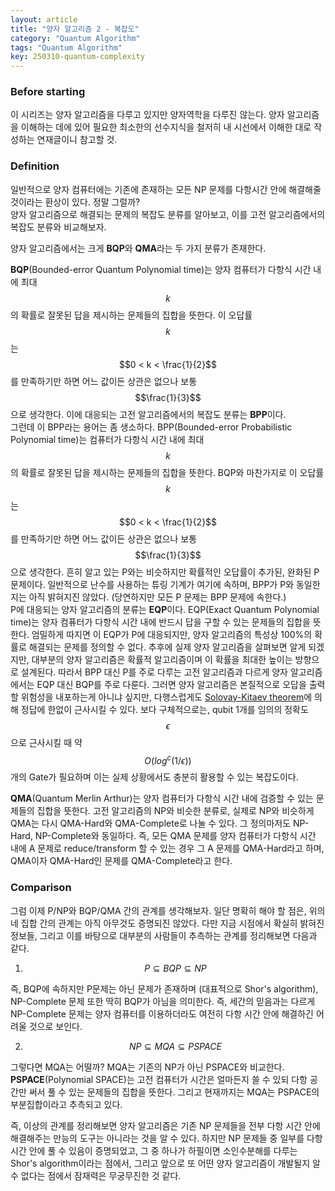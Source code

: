 ```yaml
---
layout: article
title: "양자 알고리즘 2 - 복잡도"
category: "Quantum Algorithm"
tags: "Quantum Algorithm"
key: 250310-quantum-complexity
---
```


### Before starting

이 시리즈는 양자 알고리즘을 다루고 있지만 양자역학을 다루진 않는다. 양자 알고리즘을 이해하는 데에 있어 필요한 최소한의 선수지식을 철저히 내 시선에서 이해한 대로 작성하는 연재글이니 참고할 것.

### Definition

일반적으로 양자 컴퓨터에는 기존에 존재하는 모든 NP 문제를 다항시간 안에 해결해줄 것이라는 환상이 있다. 정말 그럴까?  
양자 알고리즘으로 해결되는 문제의 복잡도 분류를 알아보고, 이를 고전 알고리즘에서의 복잡도 분류와 비교해보자.  

양자 알고리즘에서는 크게 **BQP**와 **QMA**라는 두 가지 분류가 존재한다.  

**BQP**(Bounded-error Quantum Polynomial time)는 양자 컴퓨터가 다항식 시간 내에 최대 $$k$$의 확률로 잘못된 답을 제시하는 문제들의 집합을 뜻한다. 이 오답률 $$k$$는 $$0 < k < \frac{1}{2}$$를 만족하기만 하면 어느 값이든 상관은 없으나 보통 $$\frac{1}{3}$$으로 생각한다. 이에 대응되는 고전 알고리즘에서의 복잡도 분류는 **BPP**이다.  
그런데 이 BPP라는 용어는 좀 생소하다. BPP(Bounded-error Probabilistic Polynomial time)는 컴퓨터가 다항식 시간 내에 최대 $$k$$의 확률로 잘못된 답을 제시하는 문제들의 집합을 뜻한다. BQP와 마찬가지로 이 오답률 $$k$$는 $$0 < k < \frac{1}{2}$$를 만족하기만 하면 어느 값이든 상관은 없으나 보통 $$\frac{1}{3}$$으로 생각한다. 흔히 알고 있는 P와는 비슷하지만 확률적인 오답률이 추가된, 완화된 P 문제이다. 일반적으로 난수를 사용하는 튜링 기계가 여기에 속하며, BPP가 P와 동일한지는 아직 밝혀지진 않았다. (당연하지만 모든 P 문제는 BPP 문제에 속한다.)  
P에 대응되는 양자 알고리즘의 분류는 **EQP**이다. EQP(Exact Quantum Polynomial time)는 양자 컴퓨터가 다항식 시간 내에 반드시 답을 구할 수 있는 문제들의 집합을 뜻한다. 엄밀하게 따지면 이 EQP가 P에 대응되지만, 양자 알고리즘의 특성상 100%의 확률로 해결되는 문제를 정의할 수 없다. 추후에 실제 양자 알고리즘을 살펴보면 알게 되겠지만, 대부분의 양자 알고리즘은 확률적 알고리즘이며 이 확률을 최대한 높이는 방향으로 설계된다. 따라서 BPP 대신 P를 주로 다루는 고전 알고리즘과 다르게 양자 알고리즘에서는 EQP 대신 BQP를 주로 다룬다. 그러면 양자 알고리즘은 본질적으로 오답을 출력할 위험성을 내포하는게 아니냐 싶지만, 다행스럽게도 [Solovay-Kitaev theorem](https://en.wikipedia.org/wiki/Solovay%E2%80%93Kitaev_theorem)에 의해 정답에 한없이 근사시킬 수 있다. 보다 구체적으로는, qubit 1개를 임의의 정확도 $$\epsilon$$으로 근사시킬 때 약 $$O(log^{c}(1/\epsilon))$$ 개의 Gate가 필요하며 이는 실제 상황에서도 충분히 활용할 수 있는 복잡도이다.

**QMA**(Quantum Merlin Arthur)는 양자 컴퓨터가 다항식 시간 내에 검증할 수 있는 문제들의 집합을 뜻한다. 고전 알고리즘의 NP와 비슷한 분류로, 실제로 NP와 비슷하게 QMA는 다시 QMA-Hard와 QMA-Complete로 나눌 수 있다. 그 정의마저도 NP-Hard, NP-Complete와 동일하다. 즉, 모든 QMA 문제를 양자 컴퓨터가 다항식 시간 내에 A 문제로 reduce/transform 할 수 있는 경우 그 A 문제를 QMA-Hard라고 하며, QMA이자 QMA-Hard인 문제를 QMA-Complete라고 한다.  

### Comparison

그럼 이제 P/NP와 BQP/QMA 간의 관계를 생각해보자. 일단 명확히 해야 할 점은, 위의 네 집합 간의 관계는 아직 아무것도 증명되진 않았다. 다만 지금 시점에서 확실히 밝혀진 정보들, 그리고 이를 바탕으로 대부분의 사람들이 추측하는 관계를 정리해보면 다음과 같다.  

1. $$P \subseteq BQP \subseteq NP$$

  즉, BQP에 속하지만 P문제는 아닌 문제가 존재하며 (대표적으로 Shor's algorithm), NP-Complete 문제 또한 딱히 BQP가 아님을 의미한다. 즉, 세간의 믿음과는 다르게 NP-Complete 문제는 양자 컴퓨터를 이용하더라도 여전히 다항 시간 안에 해결하긴 어려울 것으로 보인다.

2. $$NP \subseteq MQA \subseteq PSPACE$$

  그렇다면 MQA는 어떨까? MQA는 기존의 NP가 아닌 PSPACE와 비교한다. **PSPACE**(Polynomial SPACE)는 고전 컴퓨터가 시간은 얼마든지 쓸 수 있되 다항 공간만 써서 풀 수 있는 문제들의 집합을 뜻한다. 그리고 현재까지는 MQA는 PSPACE의 부분집합이라고 추측되고 있다.

즉, 이상의 관계를 정리해보면 양자 알고리즘은 기존 NP 문제들을 전부 다항 시간 안에 해결해주는 만능의 도구는 아니라는 것을 알 수 있다. 하지만 NP 문제들 중 일부를 다항 시간 안에 풀 수 있음이 증명되었고, 그 중 하나가 하필이면 소인수분해를 다루는 Shor's algorithm이라는 점에서, 그리고 앞으로 또 어떤 양자 알고리즘이 개발될지 알 수 없다는 점에서 잠재력은 무궁무진한 것 같다.

